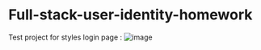 # Full-stack-user-identity-homework
Test project for styles
login page :
![image](https://user-images.githubusercontent.com/81549043/190293476-aba29f9c-8b55-4aa6-867c-a447965f40a3.png)
